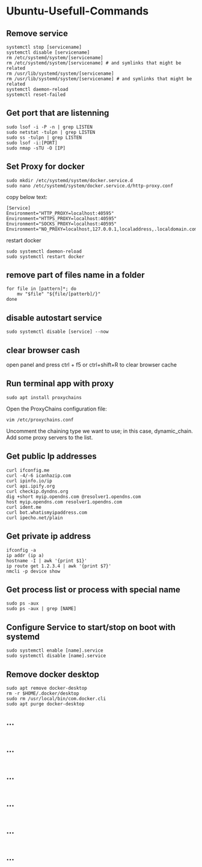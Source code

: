 # Ubuntu-Usefull-Commands

## Remove service
```
systemctl stop [servicename]
systemctl disable [servicename]
rm /etc/systemd/system/[servicename]
rm /etc/systemd/system/[servicename] # and symlinks that might be related
rm /usr/lib/systemd/system/[servicename] 
rm /usr/lib/systemd/system/[servicename] # and symlinks that might be related
systemctl daemon-reload
systemctl reset-failed
```

## Get port that are listenning
```
sudo lsof -i -P -n | grep LISTEN
sudo netstat -tulpn | grep LISTEN
sudo ss -tulpn | grep LISTEN
sudo lsof -i:[PORT]
sudo nmap -sTU -O [IP]
```

##  Set Proxy for docker
```
sudo mkdir /etc/systemd/system/docker.service.d
sudo nano /etc/systemd/system/docker.service.d/http-proxy.conf
```
copy below text:
```
[Service]
Environment="HTTP_PROXY=localhost:40595"
Environment="HTTPS_PROXY=localhost:40595"
Environment="SOCKS_PROXY=localhost:40595"
Environment="NO_PROXY=localhost,127.0.0.1,localaddress,.localdomain.com"
```

restart docker
```
sudo systemctl daemon-reload
sudo systemctl restart docker
```

##  remove part of files name in a folder 
```
for file in [pattern]*; do
	mv "$file" "${file/[patterb]/}"
done
```

##  disable autostart service
```
sudo systemctl disable [service] --now
```

##  clear browser cash
open panel and press ctrl + f5 or ctrl+shift+R to clear browser cache


## Run terminal app with proxy
```
sudo apt install proxychains
```
Open the ProxyChains configuration file:
```
vim /etc/proxychains.conf
```
Uncomment the chaining type we want to use; in this case, dynamic_chain.
Add some proxy servers to the list.


## Get public Ip addresses
```
curl ifconfig.me
curl -4/-6 icanhazip.com
curl ipinfo.io/ip
curl api.ipify.org
curl checkip.dyndns.org
dig +short myip.opendns.com @resolver1.opendns.com
host myip.opendns.com resolver1.opendns.com
curl ident.me
curl bot.whatismyipaddress.com
curl ipecho.net/plain
```


## Get private ip address
```
ifconfig -a
ip addr (ip a)
hostname -I | awk '{print $1}'
ip route get 1.2.3.4 | awk '{print $7}'
nmcli -p device show
```



## Get process list or process with special name
```
sudo ps -aux
sudo ps -aux | grep [NAME]
```


## Configure Service to start/stop on boot with systemd
```
sudo systemctl enable [name].service
sudo systemctl disable [name].service
```

## Remove docker desktop
```
sudo apt remove docker-desktop
rm -r $HOME/.docker/desktop
sudo rm /usr/local/bin/com.docker.cli
sudo apt purge docker-desktop
```


## ...
```
```
## ...
```
```
## ...
```
```
## ...
```
```
## ...
```
```


## ...
```
```
